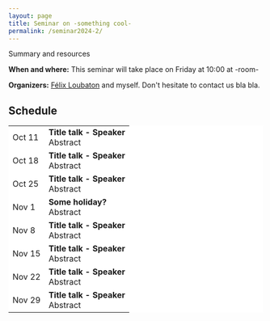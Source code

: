 ```yaml
---
layout: page
title: Seminar on -something cool-
permalink: /seminar2024-2/
---
```



  
Summary and resources

<b>When and where:</b> This seminar will take place on Friday at 10:00 at -room-

<b>Organizers:</b> <a href="https://felixloubaton.github.io/">Félix Loubaton</a> and myself. Don't hesitate to contact us bla bla. 



## Schedule

<style>
  .no-border, .no-border td, .no-border th {
    border: none;
      background-color: white;
  }
  
  table {
   border-collapse: collapse;
}

table tr, table td, table th {
   border: none;
}
</style>
<style>
.right-justify {
  text-align: right;
}
</style>

<table class="no-border">
  <tr>
    <td>Oct 11</td>
    <td><b>Title talk - Speaker</b><br>
      Abstract
    </td>
  </tr>
   <tr>
    <td>Oct 18</td>
    <td><b>Title talk - Speaker</b><br>
      Abstract
    </td>
  </tr>
   <tr>
    <td>Oct 25</td>
    <td><b>Title talk - Speaker</b><br>
      Abstract
    </td>
  </tr>
   <tr>
    <td>Nov 1</td>
    <td><b>Some holiday?</b><br>
      Abstract
    </td>
  </tr>
   <tr>
    <td>Nov 8</td>
    <td><b>Title talk - Speaker</b><br>
      Abstract
    </td>
  </tr>
   <tr>
    <td>Nov 15</td>
    <td><b>Title talk - Speaker</b><br>
      Abstract
    </td>
  </tr>
   <tr>
    <td>Nov 22</td>
    <td><b>Title talk - Speaker</b><br>
      Abstract
    </td>
  </tr>

   <tr>
    <td>Nov 29</td>
    <td><b>Title talk - Speaker</b><br>
      Abstract
    </td>
  </tr>

</table>






<!--
### Step 1) Fork Reverie to your User Repository

Fork [this repository](https://github.com/amitmerchant1990/reverie), then rename the repository to `yourgithubusername.github.io`.

Alternatively, you can use [Use this template](https://github.com/amitmerchant1990/reverie/generate) button if you want to create a repository with a clean commit history which will use Reverie as a template.

Your Jekyll blog will often be viewable immediately at <https://yourgithubusername.github.io> (if it's not, you can often force it to build by completing step 2)

### Step 2) Customize and view your site

Enter your site name, description, avatar and many other options by editing the `_config.yml` file. You can easily turn on Google Analytics tracking, Disqus commenting and social icons here.

Making a change to `_config.yml` (or any file in your repository) will force GitHub Pages to rebuild your site with jekyll. Your rebuilt site will be viewable a few seconds later at <https://yourgithubusername.github.io> - if not, give it ten minutes as GitHub suggests and it'll appear soon.

### Step 3) Publish your first blog post

Create a new file called `/_posts/2019-2-13-Hello-World.md` to publish your first blog post. That's all you need to do to publish your first blog post! This [Markdown Cheatsheet](https://github.com/adam-p/markdown-here/wiki/Markdown-Cheatsheet) might come in handy while writing the posts.

> You can add additional posts in the browser on GitHub.com too! Just hit the <kbd>Create new file</kbd> button in `/_posts/` to create new content. Just make sure to include the [front-matter](http://jekyllrb.com/docs/frontmatter/) block at the top of each new blog post and make sure the post's filename is in this format: year-month-day-title.md

## Using Categories in Reverie

You can categorize your content based on `categories` in Reverie. For this, you just need to add `categories` in front matter like below:

For adding single category:

```md
categories: JavaScript
```

For adding multiple categories:

```md
categories: [PHP, Laravel]
```

The contegorized content can be shown over this URL: <https://yourgithubusername.github.io/categories/>

## RSS

The generated [RSS feed](https://en.wikipedia.org/wiki/RSS) of your blog can be found at <https://yourgithubusername.github.io/feed>. You can see the example RSS feed over [here](https://www.amitmerchant.com/reverie/feed).

## Sitemap

The generated sitemap of your blog can be found at <https://yourgithubusername.github.io/sitemap>. You can see the example sitemap feed over [here](https://www.amitmerchant.com/reverie/sitemap).

-->
